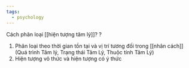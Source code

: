 ```yaml
---
tags:
  - psychology
---
```

Cách phân loại [[hiện tượng tâm lý]]?
?
1. Phân loại theo thời gian tồn tại và vị trí tương đối trong [[nhân cách]] (Quá trình Tâm lý, Trạng thái Tâm Lý, Thuộc tính Tâm Lý)
2. Hiện tượng vô thức và hiện tượng có ý thức